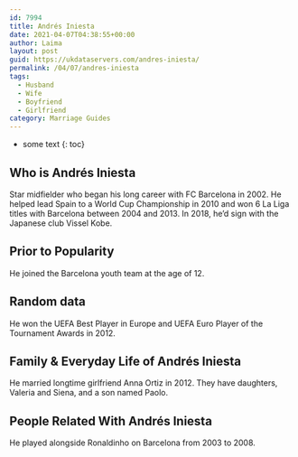 ```yaml
---
id: 7994
title: Andrés Iniesta
date: 2021-04-07T04:38:55+00:00
author: Laima
layout: post
guid: https://ukdataservers.com/andres-iniesta/
permalink: /04/07/andres-iniesta
tags:
  - Husband
  - Wife
  - Boyfriend
  - Girlfriend
category: Marriage Guides
---
```


* some text
{: toc}


## Who is Andrés Iniesta
                  
                  
                  
Star midfielder who began his long career with FC Barcelona in 2002. He helped lead Spain to a World Cup Championship in 2010 and won 6 La Liga titles with Barcelona between 2004 and 2013. In 2018, he&#8217;d sign with the Japanese club Vissel Kobe.
                  
              
            
              
            
                
                
                
## Prior to Popularity
                  
                  
                  
He joined the Barcelona youth team at the age of 12.
                  
              
            
              
            
                
                
                
## Random data
                  
                  
                  
He won the UEFA Best Player in Europe and UEFA Euro Player of the Tournament Awards in 2012.
                  
              
            
              
            
                
                
                
## Family & Everyday Life of Andrés Iniesta
                  
                  
                  
He married longtime girlfriend Anna Ortiz in 2012. They have daughters, Valeria and Siena, and a son named Paolo.
                  
              
            
              
            
                
                
                
## People Related With Andrés Iniesta
                  
                  
                  
He played alongside Ronaldinho on Barcelona from 2003 to 2008.
                  
              
            
              
            
                
              
            
              
              
            
            
              
            
          
          
          
